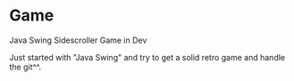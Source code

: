 # Game
Java Swing Sidescroller Game in Dev


Just started with "Java Swing" and try to get a solid retro game and handle the git^^.

